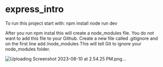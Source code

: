 # express_intro
To run this project start with:
  npm install
  node run dev

After you run npm instal this will create a node_modules file.
You do not want to add this file to your Github.
Create a new file called .gitignore and on the first line add /node_modules
This will tell Git to ignore your node_modules folder.

![Uploading Screenshot 2023-08-10 at 2.54.25 PM.png…]()
